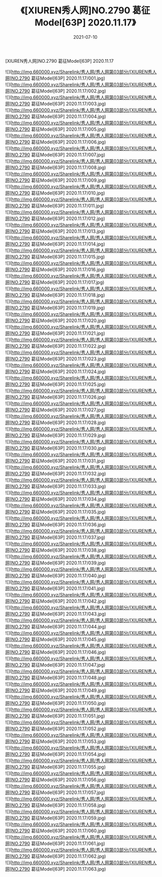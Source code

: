 ﻿---
layout: post
title:  《[XIUREN秀人网]NO.2790 葛征Model[63P] 2020.11.17》
date:   2021-07-10
img: http://img.660000.xyz/Sharelink/秀人网/秀人网第03部分/[XIUREN秀人网]NO.2790 葛征Model[63P] 2020.11.17/000.jpg
categories: [美女, 清纯, 唯美]
---

[XIUREN秀人网]NO.2790 葛征Model[63P] 2020.11.17

  ![](http://img.660000.xyz/Sharelink/秀人网/秀人网第03部分/[XIUREN秀人网]NO.2790 葛征Model[63P] 2020.11.17/001.jpg) <br> ![](http://img.660000.xyz/Sharelink/秀人网/秀人网第03部分/[XIUREN秀人网]NO.2790 葛征Model[63P] 2020.11.17/002.jpg) <br> ![](http://img.660000.xyz/Sharelink/秀人网/秀人网第03部分/[XIUREN秀人网]NO.2790 葛征Model[63P] 2020.11.17/003.jpg) <br> ![](http://img.660000.xyz/Sharelink/秀人网/秀人网第03部分/[XIUREN秀人网]NO.2790 葛征Model[63P] 2020.11.17/004.jpg) <br> ![](http://img.660000.xyz/Sharelink/秀人网/秀人网第03部分/[XIUREN秀人网]NO.2790 葛征Model[63P] 2020.11.17/005.jpg) <br> ![](http://img.660000.xyz/Sharelink/秀人网/秀人网第03部分/[XIUREN秀人网]NO.2790 葛征Model[63P] 2020.11.17/006.jpg) <br> ![](http://img.660000.xyz/Sharelink/秀人网/秀人网第03部分/[XIUREN秀人网]NO.2790 葛征Model[63P] 2020.11.17/007.jpg) <br> ![](http://img.660000.xyz/Sharelink/秀人网/秀人网第03部分/[XIUREN秀人网]NO.2790 葛征Model[63P] 2020.11.17/008.jpg) <br> ![](http://img.660000.xyz/Sharelink/秀人网/秀人网第03部分/[XIUREN秀人网]NO.2790 葛征Model[63P] 2020.11.17/009.jpg) <br> ![](http://img.660000.xyz/Sharelink/秀人网/秀人网第03部分/[XIUREN秀人网]NO.2790 葛征Model[63P] 2020.11.17/010.jpg) <br> ![](http://img.660000.xyz/Sharelink/秀人网/秀人网第03部分/[XIUREN秀人网]NO.2790 葛征Model[63P] 2020.11.17/011.jpg) <br> ![](http://img.660000.xyz/Sharelink/秀人网/秀人网第03部分/[XIUREN秀人网]NO.2790 葛征Model[63P] 2020.11.17/012.jpg) <br> ![](http://img.660000.xyz/Sharelink/秀人网/秀人网第03部分/[XIUREN秀人网]NO.2790 葛征Model[63P] 2020.11.17/013.jpg) <br> ![](http://img.660000.xyz/Sharelink/秀人网/秀人网第03部分/[XIUREN秀人网]NO.2790 葛征Model[63P] 2020.11.17/014.jpg) <br> ![](http://img.660000.xyz/Sharelink/秀人网/秀人网第03部分/[XIUREN秀人网]NO.2790 葛征Model[63P] 2020.11.17/015.jpg) <br> ![](http://img.660000.xyz/Sharelink/秀人网/秀人网第03部分/[XIUREN秀人网]NO.2790 葛征Model[63P] 2020.11.17/016.jpg) <br> ![](http://img.660000.xyz/Sharelink/秀人网/秀人网第03部分/[XIUREN秀人网]NO.2790 葛征Model[63P] 2020.11.17/017.jpg) <br> ![](http://img.660000.xyz/Sharelink/秀人网/秀人网第03部分/[XIUREN秀人网]NO.2790 葛征Model[63P] 2020.11.17/018.jpg) <br> ![](http://img.660000.xyz/Sharelink/秀人网/秀人网第03部分/[XIUREN秀人网]NO.2790 葛征Model[63P] 2020.11.17/019.jpg) <br> ![](http://img.660000.xyz/Sharelink/秀人网/秀人网第03部分/[XIUREN秀人网]NO.2790 葛征Model[63P] 2020.11.17/020.jpg) <br> ![](http://img.660000.xyz/Sharelink/秀人网/秀人网第03部分/[XIUREN秀人网]NO.2790 葛征Model[63P] 2020.11.17/021.jpg) <br> ![](http://img.660000.xyz/Sharelink/秀人网/秀人网第03部分/[XIUREN秀人网]NO.2790 葛征Model[63P] 2020.11.17/022.jpg) <br> ![](http://img.660000.xyz/Sharelink/秀人网/秀人网第03部分/[XIUREN秀人网]NO.2790 葛征Model[63P] 2020.11.17/023.jpg) <br> ![](http://img.660000.xyz/Sharelink/秀人网/秀人网第03部分/[XIUREN秀人网]NO.2790 葛征Model[63P] 2020.11.17/024.jpg) <br> ![](http://img.660000.xyz/Sharelink/秀人网/秀人网第03部分/[XIUREN秀人网]NO.2790 葛征Model[63P] 2020.11.17/025.jpg) <br> ![](http://img.660000.xyz/Sharelink/秀人网/秀人网第03部分/[XIUREN秀人网]NO.2790 葛征Model[63P] 2020.11.17/026.jpg) <br> ![](http://img.660000.xyz/Sharelink/秀人网/秀人网第03部分/[XIUREN秀人网]NO.2790 葛征Model[63P] 2020.11.17/027.jpg) <br> ![](http://img.660000.xyz/Sharelink/秀人网/秀人网第03部分/[XIUREN秀人网]NO.2790 葛征Model[63P] 2020.11.17/028.jpg) <br> ![](http://img.660000.xyz/Sharelink/秀人网/秀人网第03部分/[XIUREN秀人网]NO.2790 葛征Model[63P] 2020.11.17/029.jpg) <br> ![](http://img.660000.xyz/Sharelink/秀人网/秀人网第03部分/[XIUREN秀人网]NO.2790 葛征Model[63P] 2020.11.17/030.jpg) <br> ![](http://img.660000.xyz/Sharelink/秀人网/秀人网第03部分/[XIUREN秀人网]NO.2790 葛征Model[63P] 2020.11.17/031.jpg) <br> ![](http://img.660000.xyz/Sharelink/秀人网/秀人网第03部分/[XIUREN秀人网]NO.2790 葛征Model[63P] 2020.11.17/032.jpg) <br> ![](http://img.660000.xyz/Sharelink/秀人网/秀人网第03部分/[XIUREN秀人网]NO.2790 葛征Model[63P] 2020.11.17/033.jpg) <br> ![](http://img.660000.xyz/Sharelink/秀人网/秀人网第03部分/[XIUREN秀人网]NO.2790 葛征Model[63P] 2020.11.17/034.jpg) <br> ![](http://img.660000.xyz/Sharelink/秀人网/秀人网第03部分/[XIUREN秀人网]NO.2790 葛征Model[63P] 2020.11.17/035.jpg) <br> ![](http://img.660000.xyz/Sharelink/秀人网/秀人网第03部分/[XIUREN秀人网]NO.2790 葛征Model[63P] 2020.11.17/036.jpg) <br> ![](http://img.660000.xyz/Sharelink/秀人网/秀人网第03部分/[XIUREN秀人网]NO.2790 葛征Model[63P] 2020.11.17/037.jpg) <br> ![](http://img.660000.xyz/Sharelink/秀人网/秀人网第03部分/[XIUREN秀人网]NO.2790 葛征Model[63P] 2020.11.17/038.jpg) <br> ![](http://img.660000.xyz/Sharelink/秀人网/秀人网第03部分/[XIUREN秀人网]NO.2790 葛征Model[63P] 2020.11.17/039.jpg) <br> ![](http://img.660000.xyz/Sharelink/秀人网/秀人网第03部分/[XIUREN秀人网]NO.2790 葛征Model[63P] 2020.11.17/040.jpg) <br> ![](http://img.660000.xyz/Sharelink/秀人网/秀人网第03部分/[XIUREN秀人网]NO.2790 葛征Model[63P] 2020.11.17/041.jpg) <br> ![](http://img.660000.xyz/Sharelink/秀人网/秀人网第03部分/[XIUREN秀人网]NO.2790 葛征Model[63P] 2020.11.17/042.jpg) <br> ![](http://img.660000.xyz/Sharelink/秀人网/秀人网第03部分/[XIUREN秀人网]NO.2790 葛征Model[63P] 2020.11.17/043.jpg) <br> ![](http://img.660000.xyz/Sharelink/秀人网/秀人网第03部分/[XIUREN秀人网]NO.2790 葛征Model[63P] 2020.11.17/044.jpg) <br> ![](http://img.660000.xyz/Sharelink/秀人网/秀人网第03部分/[XIUREN秀人网]NO.2790 葛征Model[63P] 2020.11.17/045.jpg) <br> ![](http://img.660000.xyz/Sharelink/秀人网/秀人网第03部分/[XIUREN秀人网]NO.2790 葛征Model[63P] 2020.11.17/046.jpg) <br> ![](http://img.660000.xyz/Sharelink/秀人网/秀人网第03部分/[XIUREN秀人网]NO.2790 葛征Model[63P] 2020.11.17/047.jpg) <br> ![](http://img.660000.xyz/Sharelink/秀人网/秀人网第03部分/[XIUREN秀人网]NO.2790 葛征Model[63P] 2020.11.17/048.jpg) <br> ![](http://img.660000.xyz/Sharelink/秀人网/秀人网第03部分/[XIUREN秀人网]NO.2790 葛征Model[63P] 2020.11.17/049.jpg) <br> ![](http://img.660000.xyz/Sharelink/秀人网/秀人网第03部分/[XIUREN秀人网]NO.2790 葛征Model[63P] 2020.11.17/050.jpg) <br> ![](http://img.660000.xyz/Sharelink/秀人网/秀人网第03部分/[XIUREN秀人网]NO.2790 葛征Model[63P] 2020.11.17/051.jpg) <br> ![](http://img.660000.xyz/Sharelink/秀人网/秀人网第03部分/[XIUREN秀人网]NO.2790 葛征Model[63P] 2020.11.17/052.jpg) <br> ![](http://img.660000.xyz/Sharelink/秀人网/秀人网第03部分/[XIUREN秀人网]NO.2790 葛征Model[63P] 2020.11.17/053.jpg) <br> ![](http://img.660000.xyz/Sharelink/秀人网/秀人网第03部分/[XIUREN秀人网]NO.2790 葛征Model[63P] 2020.11.17/054.jpg) <br> ![](http://img.660000.xyz/Sharelink/秀人网/秀人网第03部分/[XIUREN秀人网]NO.2790 葛征Model[63P] 2020.11.17/055.jpg) <br> ![](http://img.660000.xyz/Sharelink/秀人网/秀人网第03部分/[XIUREN秀人网]NO.2790 葛征Model[63P] 2020.11.17/056.jpg) <br> ![](http://img.660000.xyz/Sharelink/秀人网/秀人网第03部分/[XIUREN秀人网]NO.2790 葛征Model[63P] 2020.11.17/057.jpg) <br> ![](http://img.660000.xyz/Sharelink/秀人网/秀人网第03部分/[XIUREN秀人网]NO.2790 葛征Model[63P] 2020.11.17/058.jpg) <br> ![](http://img.660000.xyz/Sharelink/秀人网/秀人网第03部分/[XIUREN秀人网]NO.2790 葛征Model[63P] 2020.11.17/059.jpg) <br> ![](http://img.660000.xyz/Sharelink/秀人网/秀人网第03部分/[XIUREN秀人网]NO.2790 葛征Model[63P] 2020.11.17/060.jpg) <br> ![](http://img.660000.xyz/Sharelink/秀人网/秀人网第03部分/[XIUREN秀人网]NO.2790 葛征Model[63P] 2020.11.17/061.jpg) <br> ![](http://img.660000.xyz/Sharelink/秀人网/秀人网第03部分/[XIUREN秀人网]NO.2790 葛征Model[63P] 2020.11.17/062.jpg) <br> ![](http://img.660000.xyz/Sharelink/秀人网/秀人网第03部分/[XIUREN秀人网]NO.2790 葛征Model[63P] 2020.11.17/063.jpg) <br>
